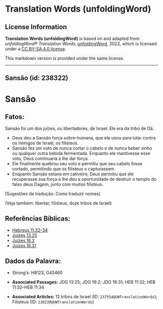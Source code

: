 # Translation Words (unfoldingWord)

## License Information

**Translation Words (unfoldingWord)** is based on and adapted from: _unfoldingWord® Translation Words_, [unfoldingWord](https://unfoldingword.org/utw), 2022, which is licensed under a [CC BY-SA 4.0 license](https://creativecommons.org/licenses/by-sa/4.0/legalcode.en).

This markdown version is provided under the same license.



--------------------------------

## Sansão (id: 238322)

Sansão
======

Fatos:
------

Sansão foi um dos juízes, ou libertadores, de Israel. Ele era da tribo de Dã.

* Deus deu a Sansão força sobre\-humana, que ele usou para lutar contra os inimigos de Israel, os filisteus.
* Sansão fez um voto de nunca cortar o cabelo e de nunca beber vinho ou qualquer outra bebida fermentada. Enquanto ele mantivesse esse voto, Deus continuaria a lhe dar força.
* Ele finalmente quebrou seu voto e permitiu que seu cabelo fosse cortado, permitindo que os filisteus o capturassem.
* Enquanto Sansão estava em cativeiro, Deus permitiu que ele recuperasse sua força e lhe deu a oportunidade de destruir o templo do falso deus Dagom, junto com muitos filisteus.

(Sugestões de tradução: Como traduzir nomes)

(Veja também: libertar, filisteus, doze tribos de Israel)

Referências Bíblicas:
---------------------

* [Hebreus 11\.32–34](https://ref.ly/Heb11:32-Heb11:34)
* [Juízes 13\.25](https://ref.ly/Judg13:25)
* [Juízes 16\.2](https://ref.ly/Judg16:2)
* [Juízes 16\.31](https://ref.ly/Judg16:31)

Dados da Palavra:
-----------------

* Strong’s: H8123, G45460

* **Associated Passages:** JDG 13:25; JDG 16:2; JDG 16:31; HEB 11:32; HEB 11:32–HEB 11:34
* **Associated Articles:** 12 tribos de Israel (ID: `237554@UWTranslationWords`); Filisteus (ID: `238230@UWTranslationWords`)

